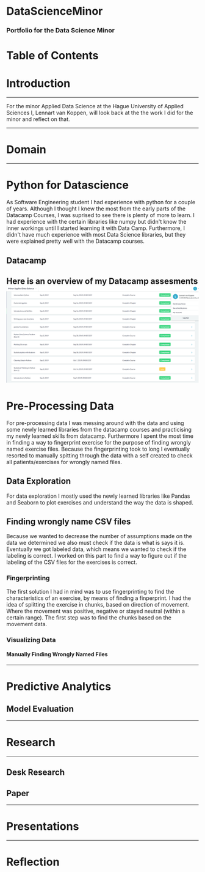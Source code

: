 # DataScienceMinor
### Portfolio for the Data Science Minor

Table of Contents
==================

# Introduction
---
For the minor Applied Data Science at the Hague University of Applied Sciences I, Lennart van Koppen, will look back at the the work I did for the minor and reflect on that. 

---
# Domain
---
# Python for Datascience
As Software Engineering student I had experience with python for a couple of years. Although I thought I knew the most from the early parts of the Datacamp Courses, I was suprised to see there is plenty of more to learn. I had experience with the certain libraries like numpy but didn't know the inner workings until I started learning it with Data Camp. Furthermore, I didn't have much experience with most Data Science libraries, but they were explained pretty well with the Datacamp courses. 
## Datacamp
Here is an overview of my Datacamp assesments
![DatacampAssesments](/images/Datacamp.png)
---
# Pre-Processing Data
For pre-processing data I was messing around with the data and using some newly learned libraries from the datacamp courses and practicising my newly learned skills from datacamp. Furthermore I spent the most time in finding a way to fingerprint exercise for the purpose of finding wrongly named exercise files. Because the fingerprinting took to long I eventually resorted to manually spitting through the data with a self created to check all patients/exercises for wrongly named files. 
## Data Exploration
For data exploration I mostly used the newly learned libraries like Pandas and Seaborn to plot exercises and understand the way the data is shaped. 
## Finding wrongly name CSV files
Because we wanted to decrease the number of assumptions made on the data we determined we also must check if the data is what is says it is. Eventually we got labeled data, which means we wanted to check if the labeling is correct. I worked on this part to find a way to figure out if the labeling of the CSV files for the exercises is correct. 
### Fingerprinting
The first solution I had in mind was to use fingerprinting to find the characteristics of an exercise, by means of finding a finperprint. I had the idea of splitting the exercise in chunks, based on direction of movement. Where the movement was positive, negative or stayed neutral (within a certain range). The first step was to find the chunks based on the movement data. 
### Visualizing Data
#### Manually Finding Wrongly Named Files
---
# Predictive Analytics

## Model Evaluation
---
# Research
---
## Desk Research
## Paper
---
# Presentations
---
# Reflection
